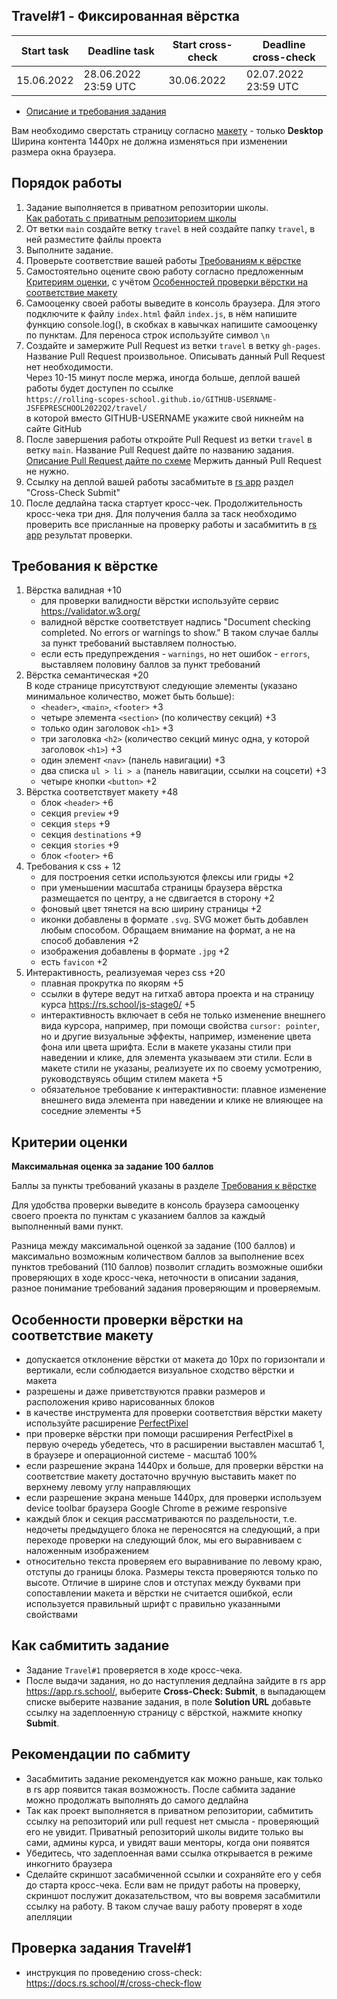## Travel#1 - Фиксированная вёрстка

| Start task | Deadline task        | Start cross-check | Deadline cross-check |
|------------|----------------------|-------------------|----------------------|
| 15.06.2022 | 28.06.2022 23:59 UTC | 30.06.2022        | 02.07.2022 23:59 UTC |

- [Описание и требования задания](travel.md)

Вам необходимо сверстать страницу согласно [макету](https://www.figma.com/file/BhULVGGIachSAjoBazhP9P/Travel?node-id=1%3A2) - только **Desktop**  
Ширина контента 1440рх не должна изменяться при изменении размера окна браузера.

## Порядок работы

1. Задание выполняется в приватном репозитории школы.  
[Как работать с приватным репозиторием школы](https://docs.rs.school/#/private-repository)
2. От ветки `main` создайте ветку `travel` в ней создайте папку `travel`, в ней разместите файлы проекта
3. Выполните задание.  
4. Проверьте соответствие вашей работы [Требованиям к вёрстке](#требования-к-вёрстке)  
5. Cамостоятельно оцените свою работу согласно предложенным [Критериям оценки](#критерии-оценки), с учётом [Особенностей проверки вёрстки на соответствие макету](#особенности-проверки-вёрстки-на-соответствие-макету)
6. Самооценку своей работы выведите в консоль браузера. Для этого подключите к файлу `index.html` файл `index.js`, в нём напишите функцию console.log(), в скобках в кавычках напишите самооценку по пунктам. Для переноса строк используйте символ `\n`
7. Создайте и замержите Pull Request из ветки `travel` в ветку `gh-pages`. Название Pull Request произвольное. Описывать данный Pull Request нет необходимости.  
Через 10-15 минут после мержа, иногда больше, деплой вашей работы будет доступен по ссылке  
`https://rolling-scopes-school.github.io/GITHUB-USERNAME-JSFEPRESCHOOL2022Q2/travel/`  
в которой вместо GITHUB-USERNAME укажите свой никнейм на сайте GitHub
8. После завершения работы откройте Pull Request из ветки `travel` в ветку `main`. Название Pull Request дайте по названию задания. [Описание Pull Request дайте по схеме](https://docs.rs.school/#/pull-request-review-process?id=Требования-к-pull-request-pr)  Мержить данный Pull Request не нужно. 
9. Ссылку на деплой вашей работы засабмитьте в [rs app](https://app.rs.school/) раздел "Cross-Check Submit"
10. После дедлайна таска стартует кросс-чек. Продолжительность кросс-чека три дня. Для получения балла за таск необходимо проверить все присланные на проверку работы и засабмитить в [rs app](https://app.rs.school/) результат проверки.

## Требования к вёрстке
1. Вёрстка валидная +10
   - для проверки валидности вёрстки используйте сервис https://validator.w3.org/  
   - валидной вёрстке соответствует надпись "Document checking completed. No errors or warnings to show." В таком случае баллы за пункт требований выставляем полностью.
   - если есть предупреждения - `warnings`, но нет ошибок - `errors`, выставляем половину баллов за пункт требований
2. Вёрстка семантическая +20  
   В коде странице присутствуют следующие элементы (указано минимальное количество, может быть больше):
   - `<header>`, `<main>`, `<footer>` +3
   - четыре элемента `<section>` (по количеству секций) +3
   - только один заголовок `<h1>` +3
   - три заголовка `<h2>` (количество секций минус одна, у которой заголовок `<h1>`) +3
   - один элемент `<nav>` (панель навигации) +3
   - два списка `ul > li > a` (панель навигации, ссылки на соцсети) +3
   - четыре кнопки `<button>` +2
3. Вёрстка соответствует макету +48
   - блок `<header>` +6
   - секция `preview` +9
   - секция `steps` +9
   - секция `destinations` +9
   - секция `stories` +9
   - блок `<footer>` +6 
4. Требования к css + 12
   - для построения сетки используются флексы или гриды +2
   - при уменьшении масштаба страницы браузера вёрстка размещается по центру, а не сдвигается в сторону +2
   - фоновый цвет тянется на всю ширину страницы +2
   - иконки добавлены в формате `.svg`. SVG может быть добавлен любым способом. Обращаем внимание на формат, а не на способ добавления +2
   - изображения добавлены в формате `.jpg` +2
   - есть `favicon` +2
5. Интерактивность, реализуемая через css +20
   - плавная прокрутка по якорям +5
   - ссылки в футере ведут на гитхаб автора проекта и на страницу курса https://rs.school/js-stage0/ +5
   - интерактивность включает в себя не только изменение внешнего вида курсора, например, при помощи свойства `cursor: pointer`, но и другие визуальные эффекты, например, изменение цвета фона или цвета шрифта. Если в макете указаны стили при наведении и клике, для элемента указываем эти стили. Если в макете стили не указаны, реализуете их по своему усмотрению, руководствуясь общим стилем макета +5
   - обязательное требование к интерактивности: плавное изменение внешнего вида элемента при наведении и клике не влияющее на соседние элементы +5

## Критерии оценки

**Максимальная оценка за задание 100 баллов**  

Баллы за пункты требований указаны в разделе [Требования к вёрстке](#требования-к-вёрстке)

Для удобства проверки выведите в консоль браузера самооценку своего проекта по пунктам с указанием баллов за каждый выполненный вами пункт.

Разница между максимальной оценкой за задание (100 баллов) и максимально возможным количеством баллов за выполнение всех пунктов требований (110 баллов) позволит сгладить возможные ошибки проверяющих в ходе кросс-чека, неточности в описании задания, разное понимание требований задания проверяющим и проверяемым.

## Особенности проверки вёрстки на соответствие макету
- допускается отклонение вёрстки от макета до 10px по горизонтали и вертикали, если соблюдается визуальное сходство вёрстки и макета
- разрешены и даже приветствуются правки размеров и расположения криво нарисованных блоков
- в качестве инструмента для проверки соответствия вёрстки макету используйте расширение [PerfectPixel](https://chrome.google.com/webstore/detail/perfectpixel-by-welldonec/dkaagdgjmgdmbnecmcefdhjekcoceebi?hl=ru)
- при проверке вёрстки при помощи расширения PerfectPixel в первую очередь убедетесь, что в расширении выставлен масштаб 1, в браузере и операционной системе - масштаб 100%
- если разрешение экрана 1440рх и больше, для проверки вёрстки на соответствие макету достаточно вручную выставить макет по верхнему левому углу направляющих
- если разрешение экрана меньше 1440рх, для проверки используем device toolbar браузера Google Chrome в режиме responsive
- каждый блок и секция рассматриваются по раздельности, т.е. недочеты предыдущего блока не переносятся на следующий, а при переходе проверки на следующий блок, мы его выравниваем с наложенным изображением
- относительно текста проверяем его выравнивание по левому краю, отступы до границы блока. Размеры текста проверяются только по высоте. Отличие в ширине слов и отступах между буквами при сопоставлении макета и вёрстки не считается ошибкой, если используется правильный шрифт с правильно указанными свойствами

## Как сабмитить задание
- Задание `Travel#1` проверяется в ходе кросс-чека.  
- После выдачи задания, но до наступления дедлайна зайдите в rs app https://app.rs.school/, выберите **Cross-Check: Submit**, в выпадающем списке выберите название задания, в поле **Solution URL** добавьте ссылку на задеплоенную страницу с вёрсткой, нажмите кнопку **Submit**.  

## Рекомендации по сабмиту
- Засабмитить задание рекомендуется как можно раньше, как только в rs app появится такая возможность. После сабмита задание можно продолжать выполнять до самого дедлайна
- Так как проект выполняется в приватном репозитории, сабмитить ссылку на репозиторий или pull request нет смысла - проверяющий его не увидит. Приватный репозиторий школы видите только вы сами, админы курса, и увидят ваши менторы, когда они появятся 
- Убедитесь, что задеплоенная вами ссылка открывается в режиме инкогнито браузера
- Сделайте скриншот засабмиченной ссылки и сохраняйте его у себя до старта кросс-чека. Если вам не придут работы на проверку, скриншот послужит доказательством, что вы вовремя засабмитили ссылку на работу. В таком случае вашу работу проверят в ходе апелляции

## Проверка задания Travel#1
- инструкция по проведению cross-check: https://docs.rs.school/#/cross-check-flow
